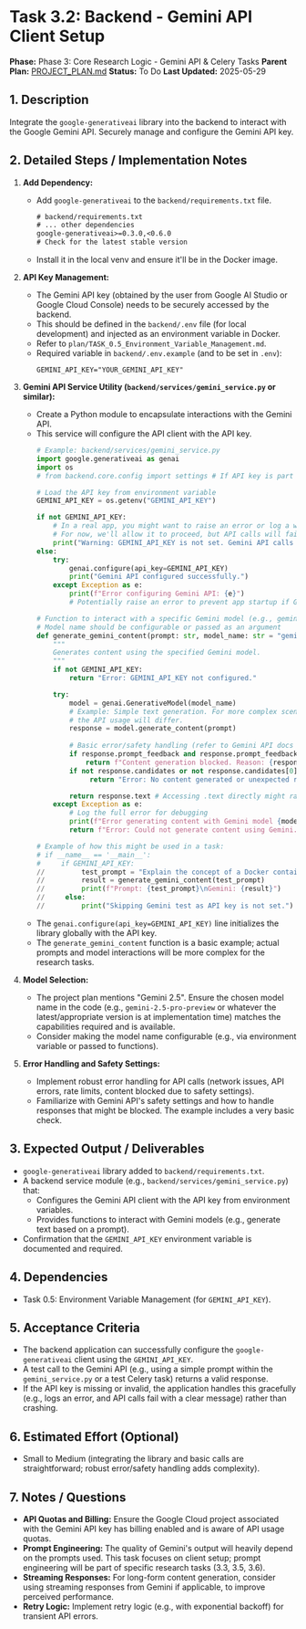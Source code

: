 # Task 3.2: Backend - Gemini API Client Setup

**Phase:** Phase 3: Core Research Logic - Gemini API & Celery Tasks
**Parent Plan:** [PROJECT_PLAN.md](PROJECT_PLAN.md)
**Status:** To Do
**Last Updated:** 2025-05-29

## 1. Description
Integrate the `google-generativeai` library into the backend to interact with the Google Gemini API. Securely manage and configure the Gemini API key.

## 2. Detailed Steps / Implementation Notes

1.  **Add Dependency:**
    *   Add `google-generativeai` to the `backend/requirements.txt` file.
        ```txt
        # backend/requirements.txt
        # ... other dependencies
        google-generativeai>=0.3.0,<0.6.0 
        # Check for the latest stable version
        ```
    *   Install it in the local venv and ensure it'll be in the Docker image.

2.  **API Key Management:**
    *   The Gemini API key (obtained by the user from Google AI Studio or Google Cloud Console) needs to be securely accessed by the backend.
    *   This should be defined in the `backend/.env` file (for local development) and injected as an environment variable in Docker.
    *   Refer to `plan/TASK_0.5_Environment_Variable_Management.md`.
    *   Required variable in `backend/.env.example` (and to be set in `.env`):
        ```env
        GEMINI_API_KEY="YOUR_GEMINI_API_KEY"
        ```

3.  **Gemini API Service Utility (`backend/services/gemini_service.py` or similar):**
    *   Create a Python module to encapsulate interactions with the Gemini API.
    *   This service will configure the API client with the API key.
        ```python
        # Example: backend/services/gemini_service.py
        import google.generativeai as genai
        import os
        # from backend.core.config import settings # If API key is part of a central settings object

        # Load the API key from environment variable
        GEMINI_API_KEY = os.getenv("GEMINI_API_KEY")

        if not GEMINI_API_KEY:
            # In a real app, you might want to raise an error or log a warning
            # For now, we'll allow it to proceed, but API calls will fail.
            print("Warning: GEMINI_API_KEY is not set. Gemini API calls will fail.")
        else:
            try:
                genai.configure(api_key=GEMINI_API_KEY)
                print("Gemini API configured successfully.")
            except Exception as e:
                print(f"Error configuring Gemini API: {e}")
                # Potentially raise an error to prevent app startup if Gemini is critical

        # Function to interact with a specific Gemini model (e.g., gemini-1.5-pro-latest or gemini-2.5)
        # Model name should be configurable or passed as an argument
        def generate_gemini_content(prompt: str, model_name: str = "gemini-1.5-flash-latest"): # Use a cost-effective model for general tasks initially
            """
            Generates content using the specified Gemini model.
            """
            if not GEMINI_API_KEY:
                return "Error: GEMINI_API_KEY not configured."

            try:
                model = genai.GenerativeModel(model_name)
                # Example: Simple text generation. For more complex scenarios (chat, vision),
                # the API usage will differ.
                response = model.generate_content(prompt)
                
                # Basic error/safety handling (refer to Gemini API docs for comprehensive handling)
                if response.prompt_feedback and response.prompt_feedback.block_reason:
                    return f"Content generation blocked. Reason: {response.prompt_feedback.block_reason_message}"
                if not response.candidates or not response.candidates[0].content.parts:
                     return "Error: No content generated or unexpected response structure."

                return response.text # Accessing .text directly might raise if parts are not text
            except Exception as e:
                # Log the full error for debugging
                print(f"Error generating content with Gemini model {model_name}: {e}")
                return f"Error: Could not generate content using Gemini. Details: {str(e)}"

        # Example of how this might be used in a task:
        # if __name__ == '__main__':
        #     if GEMINI_API_KEY:
        //         test_prompt = "Explain the concept of a Docker container in simple terms."
        //         result = generate_gemini_content(test_prompt)
        //         print(f"Prompt: {test_prompt}\nGemini: {result}")
        //     else:
        //         print("Skipping Gemini test as API key is not set.")

        ```
    *   The `genai.configure(api_key=GEMINI_API_KEY)` line initializes the library globally with the API key.
    *   The `generate_gemini_content` function is a basic example; actual prompts and model interactions will be more complex for the research tasks.

4.  **Model Selection:**
    *   The project plan mentions "Gemini 2.5". Ensure the chosen model name in the code (e.g., `gemini-2.5-pro-preview` or whatever the latest/appropriate version is at implementation time) matches the capabilities required and is available.
    *   Consider making the model name configurable (e.g., via environment variable or passed to functions).

5.  **Error Handling and Safety Settings:**
    *   Implement robust error handling for API calls (network issues, API errors, rate limits, content blocked due to safety settings).
    *   Familiarize with Gemini API's safety settings and how to handle responses that might be blocked. The example includes a very basic check.

## 3. Expected Output / Deliverables
*   `google-generativeai` library added to `backend/requirements.txt`.
*   A backend service module (e.g., `backend/services/gemini_service.py`) that:
    *   Configures the Gemini API client with the API key from environment variables.
    *   Provides functions to interact with Gemini models (e.g., generate text based on a prompt).
*   Confirmation that the `GEMINI_API_KEY` environment variable is documented and required.

## 4. Dependencies
*   Task 0.5: Environment Variable Management (for `GEMINI_API_KEY`).

## 5. Acceptance Criteria
*   The backend application can successfully configure the `google-generativeai` client using the `GEMINI_API_KEY`.
*   A test call to the Gemini API (e.g., using a simple prompt within the `gemini_service.py` or a test Celery task) returns a valid response.
*   If the API key is missing or invalid, the application handles this gracefully (e.g., logs an error, and API calls fail with a clear message) rather than crashing.

## 6. Estimated Effort (Optional)
*   Small to Medium (integrating the library and basic calls are straightforward; robust error/safety handling adds complexity).

## 7. Notes / Questions
*   **API Quotas and Billing:** Ensure the Google Cloud project associated with the Gemini API key has billing enabled and is aware of API usage quotas.
*   **Prompt Engineering:** The quality of Gemini's output will heavily depend on the prompts used. This task focuses on client setup; prompt engineering will be part of specific research tasks (3.3, 3.5, 3.6).
*   **Streaming Responses:** For long-form content generation, consider using streaming responses from Gemini if applicable, to improve perceived performance.
*   **Retry Logic:** Implement retry logic (e.g., with exponential backoff) for transient API errors.